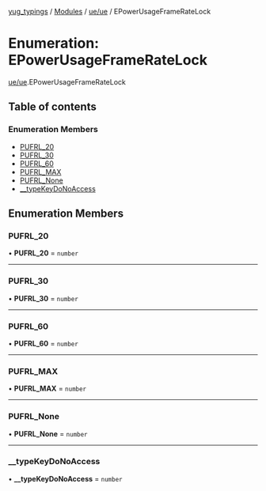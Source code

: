 [yug_typings](../README.md) / [Modules](../modules.md) / [ue/ue](../modules/ue_ue.md) / EPowerUsageFrameRateLock

# Enumeration: EPowerUsageFrameRateLock

[ue/ue](../modules/ue_ue.md).EPowerUsageFrameRateLock

## Table of contents

### Enumeration Members

- [PUFRL\_20](ue_ue.EPowerUsageFrameRateLock.md#pufrl_20)
- [PUFRL\_30](ue_ue.EPowerUsageFrameRateLock.md#pufrl_30)
- [PUFRL\_60](ue_ue.EPowerUsageFrameRateLock.md#pufrl_60)
- [PUFRL\_MAX](ue_ue.EPowerUsageFrameRateLock.md#pufrl_max)
- [PUFRL\_None](ue_ue.EPowerUsageFrameRateLock.md#pufrl_none)
- [\_\_typeKeyDoNoAccess](ue_ue.EPowerUsageFrameRateLock.md#__typekeydonoaccess)

## Enumeration Members

### PUFRL\_20

• **PUFRL\_20** = `number`

___

### PUFRL\_30

• **PUFRL\_30** = `number`

___

### PUFRL\_60

• **PUFRL\_60** = `number`

___

### PUFRL\_MAX

• **PUFRL\_MAX** = `number`

___

### PUFRL\_None

• **PUFRL\_None** = `number`

___

### \_\_typeKeyDoNoAccess

• **\_\_typeKeyDoNoAccess** = `number`
